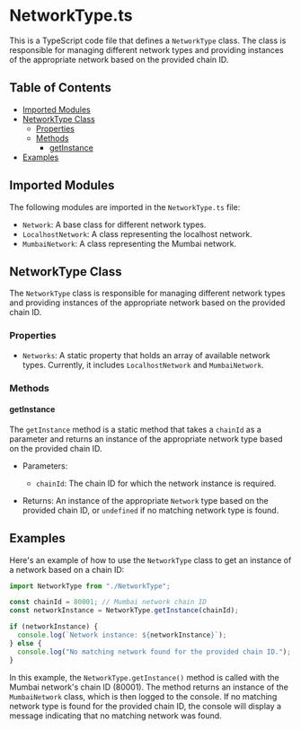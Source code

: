 # NetworkType.ts

This is a TypeScript code file that defines a `NetworkType` class. The class is responsible for managing different network types and providing instances of the appropriate network based on the provided chain ID.

## Table of Contents

- [Imported Modules](#imported-modules)
- [NetworkType Class](#networktype-class)
  - [Properties](#properties)
  - [Methods](#methods)
    - [getInstance](#getinstance)
- [Examples](#examples)

## Imported Modules

The following modules are imported in the `NetworkType.ts` file:

- `Network`: A base class for different network types.
- `LocalhostNetwork`: A class representing the localhost network.
- `MumbaiNetwork`: A class representing the Mumbai network.

## NetworkType Class

The `NetworkType` class is responsible for managing different network types and providing instances of the appropriate network based on the provided chain ID.

### Properties

- `Networks`: A static property that holds an array of available network types. Currently, it includes `LocalhostNetwork` and `MumbaiNetwork`.

### Methods

#### getInstance

The `getInstance` method is a static method that takes a `chainId` as a parameter and returns an instance of the appropriate network type based on the provided chain ID.

- Parameters:
  - `chainId`: The chain ID for which the network instance is required.

- Returns: An instance of the appropriate `Network` type based on the provided chain ID, or `undefined` if no matching network type is found.

## Examples

Here's an example of how to use the `NetworkType` class to get an instance of a network based on a chain ID:

```typescript
import NetworkType from "./NetworkType";

const chainId = 80001; // Mumbai network chain ID
const networkInstance = NetworkType.getInstance(chainId);

if (networkInstance) {
  console.log(`Network instance: ${networkInstance}`);
} else {
  console.log("No matching network found for the provided chain ID.");
}
```

In this example, the `NetworkType.getInstance()` method is called with the Mumbai network's chain ID (80001). The method returns an instance of the `MumbaiNetwork` class, which is then logged to the console. If no matching network type is found for the provided chain ID, the console will display a message indicating that no matching network was found.